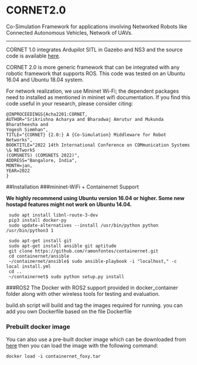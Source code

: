 # CORNET2.0
Co-Simulation Framework for applications involving Networked Robots like Connected Autonomous Vehicles, Network of UAVs. 

---
 
CORNET 1.0 integrates Ardupilot SITL in Gazebo and NS3 and the source code is available [here](https://github.com/srikrishna3118/CORNET.git).

CORNET 2.0 is more generic framework that can be integrated with any robotic framework that supports ROS. This code was tested on an Ubuntu 16.04 and Ubuntu 18.04 system.

For network realization, we use Mininet Wi-Fi; the dependent packages need to installed as mentioned in mininet wifi documentation. If you find this code useful in your research, please consider citing:  
```
@INPROCEEDINGS{Acha2201:CORNET,
AUTHOR="Srikrishna Acharya and Bharadwaj Amrutur and Mukunda Bharatheesha and
Yogesh Simmhan",
TITLE="{CORNET} {2.0:} A {Co-Simulation} Middleware for Robot Networks",
BOOKTITLE="2022 14th International Conference on COMmunication Systems \& NETworkS
(COMSNETS) (COMSNETS 2022)",
ADDRESS="Bangalore, India",
MONTH=jan,
YEAR=2022
}
```

##Installation 
###mininet-WiFi + Containernet Support

**We highly recommend using Ubuntu version 16.04 or higher. Some new hostapd features might not work on Ubuntu 14.04.**

     sudo apt install libnl-route-3-dev
     pip3 install docker-py
     sudo update-alternatives --install /usr/bin/python python /usr/bin/python3 1 
     
     sudo apt-get install git
     sudo apt-get install ansible git aptitude
     git clone https://github.com/ramonfontes/containernet.git
     cd containernet/ansible
     ~/containernet/ansible$ sudo ansible-playbook -i "localhost," -c local install.yml
     cd ..
     ~/containernet$ sudo python setup.py install



###ROS2
The Docker with ROS2 support provided in docker_container folder along with other wireless tools for testing and evaluation.

build.sh script will build and tag the images required for running. you can add you own Dockerfile based on the file Dockerfile

### Prebuilt docker image
You can also use a pre-built docker image which can be downloaded from [here](https://drive.google.com/file/d/1PNWrrP4M3ikoyO_3HJ730YSZ5dLxTIO7/view?usp=sharing)
then you can load the image with the following command:
```
docker load -i containernet_foxy.tar
```
